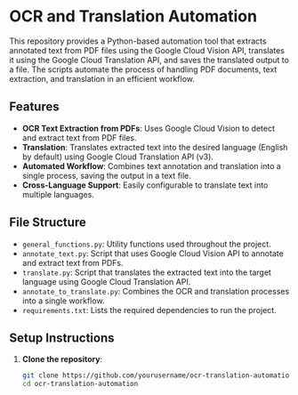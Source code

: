 # OCR and Translation Automation

This repository provides a Python-based automation tool that extracts annotated text from PDF files using the Google Cloud Vision API, translates it using the Google Cloud Translation API, and saves the translated output to a file. The scripts automate the process of handling PDF documents, text extraction, and translation in an efficient workflow.

## Features
- **OCR Text Extraction from PDFs**: Uses Google Cloud Vision to detect and extract text from PDF files.
- **Translation**: Translates extracted text into the desired language (English by default) using Google Cloud Translation API (v3).
- **Automated Workflow**: Combines text annotation and translation into a single process, saving the output in a text file.
- **Cross-Language Support**: Easily configurable to translate text into multiple languages.

## File Structure

- `general_functions.py`: Utility functions used throughout the project.
- `annotate_text.py`: Script that uses Google Cloud Vision API to annotate and extract text from PDFs.
- `translate.py`: Script that translates the extracted text into the target language using Google Cloud Translation API.
- `annotate_to_translate.py`: Combines the OCR and translation processes into a single workflow.
- `requirements.txt`: Lists the required dependencies to run the project.

## Setup Instructions

1. **Clone the repository**:
   ```bash
   git clone https://github.com/yourusername/ocr-translation-automation.git
   cd ocr-translation-automation
